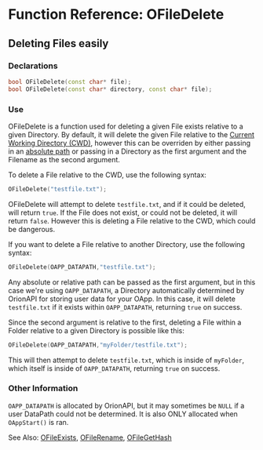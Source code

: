 # Function Reference: OFileDelete
## Deleting Files easily

### Declarations
```cpp
bool OFileDelete(const char* file);
bool OFileDelete(const char* directory, const char* file);
```
### Use
OFileDelete is a function used for deleting a given File exists relative to a given Directory.
By default, it will delete the given File relative to the [Current Working Directory (CWD)](https://en.wikipedia.org/wiki/Working_directory),
however this can be overriden by either passing in an [absolute path](https://www.lifewire.com/absolute-and-relative-paths-3466467)
or passing in a Directory as the first argument and the Filename as the second argument.

To delete a File relative to the CWD, use the following syntax:
```cpp
OFileDelete("testfile.txt");
```
OFileDelete will attempt to delete `testfile.txt`, and if it could be deleted, will return `true`.
If the File does not exist, or could not be deleted, it will return `false`.
However this is deleting a File relative to the CWD, which could be dangerous.

If you want to delete a File relative to another Directory, use the following syntax:
```cpp
OFileDelete(OAPP_DATAPATH,"testfile.txt");
```
Any absolute or relative path can be passed as the first argument, but in this case we're using `OAPP_DATAPATH`, a Directory automatically determined by OrionAPI for storing user data for your OApp.
In this case, it will delete `testfile.txt` if it exists within `OAPP_DATAPATH`, returning `true` on success.

Since the second argument is relative to the first, deleting a File within a Folder relative to a given Directory is possible like this:
```cpp
OFileDelete(OAPP_DATAPATH,"myFolder/testfile.txt");
```
This will then attempt to delete `testfile.txt`, which is inside of `myFolder`, which itself is inside of `OAPP_DATAPATH`, returning `true` on success.

### Other Information
`OAPP_DATAPATH` is allocated by OrionAPI, but it may sometimes be `NULL` if a user DataPath could not be determined. It is also ONLY allocated when `OAppStart()` is ran.

See Also:
[OFileExists](https://github.com/RosettaHS/OrionAPI/blob/main/docs/Function%20Reference/OFileExists.md),
[OFileRename](https://github.com/RosettaHS/OrionAPI/blob/main/docs/Function%20Reference/OFileRename.md),
[OFileGetHash](https://github.com/RosettaHS/OrionAPI/blob/main/docs/Function%20Reference/OFileGetHash.md)